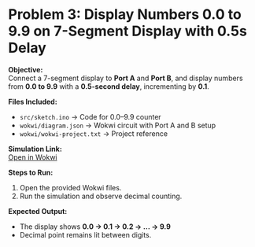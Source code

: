 # Problem 3: Display Numbers 0.0 to 9.9 on 7-Segment Display with 0.5s Delay

**Objective:**  
Connect a 7-segment display to **Port A** and **Port B**, and display numbers from **0.0 to 9.9** with a **0.5-second delay**, incrementing by **0.1**.

**Files Included:**  
- `src/sketch.ino` → Code for 0.0–9.9 counter  
- `wokwi/diagram.json` → Wokwi circuit with Port A and B setup  
- `wokwi/wokwi-project.txt` → Project reference  

**Simulation Link:**  
[Open in Wokwi](https://wokwi.com/projects/443883192146945025)

**Steps to Run:**  
1. Open the provided Wokwi files.  
2. Run the simulation and observe decimal counting.  

**Expected Output:**  
- The display shows **0.0 → 0.1 → 0.2 → ... → 9.9**  
- Decimal point remains lit between digits.  
